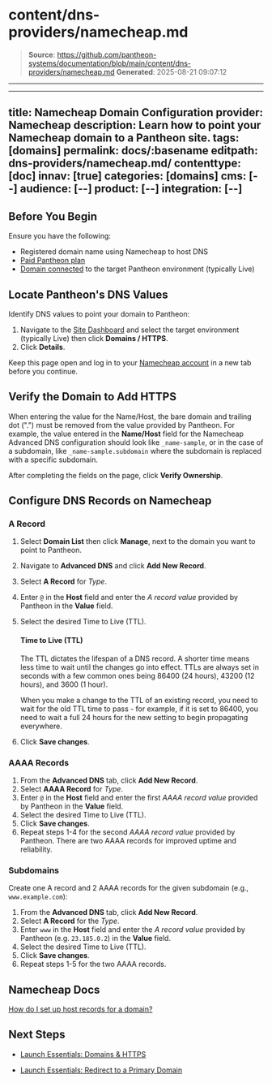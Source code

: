 # content/dns-providers/namecheap.md

> **Source**: https://github.com/pantheon-systems/documentation/blob/main/content/dns-providers/namecheap.md
> **Generated**: 2025-08-21 09:07:12

---

---
title: Namecheap Domain Configuration
provider: Namecheap
description: Learn how to point your Namecheap domain to a Pantheon site.
tags: [domains]
permalink: docs/:basename
editpath: dns-providers/namecheap.md/
contenttype: [doc]
innav: [true]
categories: [domains]
cms: [--]
audience: [--]
product: [--]
integration: [--]
---
## Before You Begin
Ensure you have the following:

- Registered domain name using Namecheap to host DNS
- [Paid Pantheon plan](/guides/launch/plans)
- [Domain connected](/guides/launch/domains) to the target Pantheon environment (typically Live)

## Locate Pantheon's DNS Values
Identify DNS values to point your domain to Pantheon:

1. Navigate to the [Site Dashboard](/guides/account-mgmt/workspace-sites-teams/sites#site-dashboard) and select the target environment (typically <Icon icon="wavePulse" /> Live) then click **<Icon icon="global" /> Domains / HTTPS**.
1. Click **Details**.

Keep this page open and log in to your [Namecheap account](https://www.namecheap.com/myaccount/login.aspx) in a new tab before you continue.

## Verify the Domain to Add HTTPS
When entering the value for the Name/Host, the bare domain and trailing dot (".") must be removed from the value provided by Pantheon. For example, the value entered in the **Name/Host** field for the Namecheap Advanced DNS configuration should look like `_name-sample`, or in the case of a subdomain, like `_name-sample.subdomain` where the subdomain is replaced with a specific subdomain.

After completing the fields on the page, click **Verify Ownership**.

## Configure DNS Records on Namecheap

### A Record
1. Select **Domain List** then click **Manage**, next to the domain you want to point to Pantheon.
1. Navigate to **Advanced DNS** and click **Add New Record**.
1. Select **A Record** for _Type_.
1. Enter `@` in the **Host** field and enter the _A record value_ provided by Pantheon in the **Value** field.
1. Select the desired Time to Live (TTL).

    <Accordion title="Learn More" id="ttl" icon="info-sign">

    #### Time to Live (TTL)

    The TTL dictates the lifespan of a DNS record. A shorter time means less time to wait until the changes go into effect. TTLs are always set in seconds with a few common ones being 86400 (24 hours),  43200 (12 hours), and 3600 (1 hour).

    When you make a change to the TTL of an existing record, you need to wait for the old TTL time to pass - for example, if it is set to 86400, you need to wait a full 24 hours for the new setting to begin propagating everywhere.

    </Accordion>

1. Click **Save changes**.

### AAAA Records
1. From the **Advanced DNS** tab, click **Add New Record**.
1. Select **AAAA Record** for _Type_.
2. Enter `@` in the **Host** field and enter the first _AAAA record value_ provided by Pantheon in the **Value** field.
3. Select the desired Time to Live (TTL).
4. Click **Save changes**.
5. Repeat steps 1-4 for the second _AAAA record value_ provided by Pantheon. There are two AAAA records for improved uptime and reliability.

### Subdomains
Create one A record and 2 AAAA records for the given subdomain (e.g., `www.example.com`):

1. From the **Advanced DNS** tab, click **Add New Record**.
1. Select **A Record** for the _Type_.
1. Enter `www` in the **Host** field and enter the _A record value_ provided by Pantheon (e.g. `23.185.0.2`) in the **Value** field.
1. Select the desired Time to Live (TTL).
1. Click **Save changes**.
1. Repeat steps 1-5 for the two AAAA records.


## Namecheap Docs

[How do I set up host records for a domain?](https://www.namecheap.com/support/knowledgebase/article.aspx/434/2237/how-do-i-set-up-host-records-for-a-domain)

## Next Steps

* [Launch Essentials: Domains & HTTPS](/guides/launch/domains)

* [Launch Essentials: Redirect to a Primary Domain](/guides/launch/redirects)
